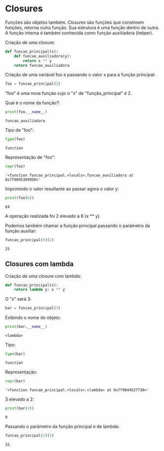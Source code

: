 # Closures

Funções são objetos também. Closures são funções que constroem funções,
retorna outra função. Sua estrutura é uma função dentro de outra. A
função interna é também conhecida como função auxiliadora (helper).

Criação de uma closure:

```python
def funcao_principal(x):
    def funcao_auxiliadora(y):
        return x ** y
    return funcao_auxiliadora
```

Criação de uma variável foo e passando o valor x para a função
principal:

```python
foo = funcao_principal(2)
```

\"foo\" é uma nova função cujo o \"x\" de \"função_principal\" é 2.

Qual é o nome da função?:

```python
print(foo.__name__)
```

```
funcao_auxiliadora
```

Tipo de \"foo\":

```python
type(foo)
```

```
function
```

Representação de \"foo\":

```python
repr(foo)
```

```
'<function funcao_principal.<locals>.funcao_auxiliadora at 0x7f9845369950>'
```

Imprimindo o valor resultante ao passar agora o valor y:

```python
print(foo(6))
```

```
64
```

A operação realizada foi 2 elevado a 6 (x \*\* y).

Podemos também chamar a função principal passando o parâmetro da função
auxiliar:

```python
funcao_principal(5)(2)
```

```
25
```

## Closures com lambda

Criação de uma closure com lambda:

```python
def funcao_principal(x):
    return lambda y: x ** y
```

O \"x\" será 3:

```python
bar = funcao_principal(3)
```

Exibindo o nome do objeto:

```python
print(bar.__name__)
```

```
<lambda>
```

Tipo:

```python
type(bar)
```

```
function
```

Representação:

```python
repr(bar)
```

```
'<function funcao_principal.<locals>.<lambda> at 0x7f9844527730>'
```

3 elevado a 2:

```python
print(bar(2))
```

```
9
```

Passando o parâmetro da função principal e de lambda:

```python
funcao_principal(2)(5)
```

```
32
```
